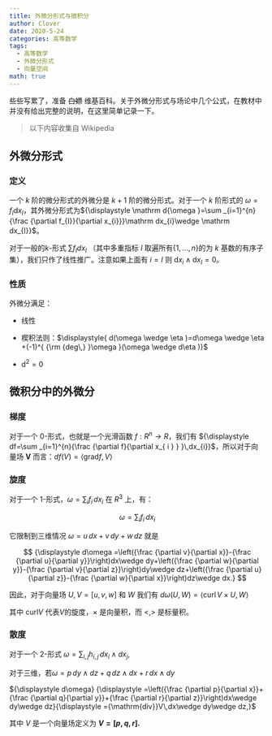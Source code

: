 ```yaml
---
title: 外微分形式与微积分
author: Clover
date: 2020-5-24
categories: 高等数学
tags:
  - 高等数学
  - 外微分形式
  - 向量空间
math: true
---
```


些些写累了，准备 ~~白嫖~~ 维基百科。关于外微分形式与场论中几个公式，在教材中并没有给出完整的说明，在这里简单记录一下。

<!--more-->

> 以下内容收集自 Wikipedia

## 外微分形式

### 定义

一个 $k$ 阶的微分形式的外微分是 $k+1$ 阶的微分形式。对于一个 $k$ 阶形式的 $ω = f_I\mathrm dx_I$，其外微分形式为${\displaystyle \mathrm d{\omega }=\sum _{i=1}^{n}{\frac {\partial f_{I}}{\partial x_{i}}}\mathrm dx_{i}\wedge \mathrm dx_{I}}$。

对于一般的*k*-形式 $\sum f_I dx_I$ （其中多重指标 $I$ 取遍所有$\{1, ..., n\}$的为 $k$ 基数的有序子集），我们只作了线性推广。注意如果上面有 $i=I$ 则 $\mathrm dx_{i}\wedge\mathrm dx_{I}=0$。

### 性质

外微分满足：

- 线性

- 楔积法则：$\displaystyle{ d(\omega \wedge \eta )=d\omega \wedge \eta +(-1)^{ {\rm {deg\,} }\omega }(\omega \wedge d\eta )}$

- $\mathrm d^2 =0$

## 微积分中的外微分

### 梯度

对于一个 0-形式，也就是一个光滑函数 $f: R^n\rightarrow R$，我们有 ${\displaystyle df=\sum _{i=1}^{n}{\frac {\partial f}{\partial x_{ i } } }\,dx_{i}}$，所以对于向量场 $\boldsymbol V$ 而言：${\displaystyle df(V)=\langle {\mathrm{grad} }f,V\rangle }$

### 旋度

对于一个 1-形式，${\displaystyle \omega =\sum _{i}f_{i}\,dx_{i}}$ 在 $R^3$ 上，有：

$$
{\displaystyle \omega =\sum _{i}f_{i}\,dx_{i}}
$$

它限制到三维情况 ${\displaystyle \omega =u\,dx+v\,dy+w\,dz}$ 就是

$$
{\displaystyle d\omega =\left({\frac {\partial v}{\partial x}}-{\frac {\partial u}{\partial y}}\right)dx\wedge dy+\left({\frac {\partial w}{\partial y}}-{\frac {\partial v}{\partial z}}\right)dy\wedge dz+\left({\frac {\partial u}{\partial z}}-{\frac {\partial w}{\partial x}}\right)dz\wedge dx.}
$$

因此，对于向量场 ${\displaystyle U}, {\displaystyle V=[u,v,w]}$ 和 ${\displaystyle W}$ 我们有 ${\displaystyle d\omega (U,W)=\langle {\mathrm{curl}}\,V\times U,W\rangle }$

其中 $\mathrm {curl} V$ 代表*V*的旋度，$\times$ 是向量积，而 $<,>$ 是标量积。

### 散度

对于一个 2-形式 ${\displaystyle \omega =\sum _{i,j}h_{i,j}\,dx_{i}\wedge dx_{j},}$

对于三维，若${\displaystyle \omega =p\,dy\wedge dz+q\,dz\wedge dx+r\,dx\wedge dy}$

${\displaystyle d\omega} {\displaystyle =\left({\frac {\partial p}{\partial x}}+{\frac {\partial q}{\partial y}}+{\frac {\partial r}{\partial z}}\right)dx\wedge dy\wedge dz}{\displaystyle ={\mathrm{div}}V\,dx\wedge dy\wedge dz,}$

其中 $V$ 是一个向量场定义为 **${\displaystyle V=[p,q,r].}$**
